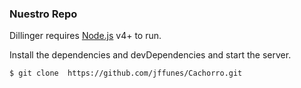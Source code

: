 ### Nuestro Repo

Dillinger requires [Node.js](https://nodejs.org/) v4+ to run.

Install the dependencies and devDependencies and start the server.

```sh
$ git clone  https://github.com/jffunes/Cachorro.git
```
